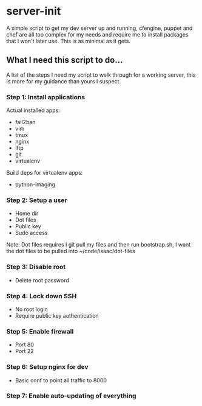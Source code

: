 # server-init

A simple script to get my dev server up and running, cfengine, puppet and chef
are all too complex for my needs and require me to install packages that I won't
later use. This is as minimal as it gets.


## What I need this script to do...

A list of the steps I need my script to walk through for a working server, this
is more for my guidance than yours I suspect.

### Step 1: Install applications

Actual installed apps:

 * fail2ban
 * vim
 * tmux
 * nginx
 * lftp
 * git
 * virtualenv

Build deps for virtualenv apps:

 * python-imaging

### Step 2: Setup a user

 * Home dir
 * Dot files
 * Public key
 * Sudo access

Note: Dot files requires I git pull my files and then run bootstrap.sh, I want
the dot files to be pulled into ~/code/isaac/dot-files

### Step 3: Disable root

 * Delete root password

### Step 4: Lock down SSH

 * No root login
 * Require public key authentication

### Step 5: Enable firewall

 * Port 80
 * Port 22

### Step 6: Setup nginx for dev

 * Basic conf to point all traffic to 8000

### Step 7: Enable auto-updating of everything

